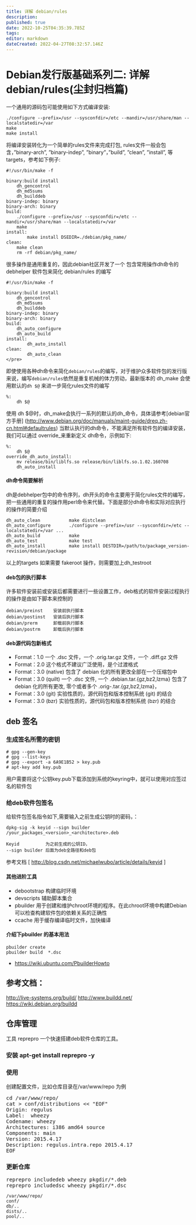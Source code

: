 ```yaml
---
title: 详解 debian/rules
description: 
published: true
date: 2022-10-25T04:35:39.785Z
tags: 
editor: markdown
dateCreated: 2022-04-27T08:32:57.146Z
---
```


# Debian发行版基础系列二: 详解 debian/rules(尘封归档篇) 

一个通用的源码包可能使用如下方式编译安装:

```
./configure --prefix=/usr --sysconfdir=/etc --mandir=/usr/share/man --localstatedir=/var 
make 
make install
```
  
将编译安装转化为一个简单的rules文件来完成打包, rules文件一般会包含，”binary-arch”, ”binary-indep”, ”binary”，”build”, ”clean”, ”install”, 等targets，参考如下例子:

```
#!/usr/bin/make -f

binary:build install 
	dh_gencontrol
	dh_md5sums 
	dh_builddeb 
binary-indep: binary
binary-arch: binary
build:
	./configure --prefix=/usr --sysconfdir=/etc --mandir=/usr/share/man --localstatedir=/var
	make 
install:
        make install DSEDIR=./debian/pkg_name/	
clean:
	make clean
	rm -rf debian/pkg_name/
```

很多操作是通用重复的，因此debian社区开发了一个 包含常用操作dh命令的 debhelper 软件包来简化 debian/rules 的编写  

```
#!/usr/bin/make -f

binary:build install 
	dh_gencontrol
	dh_md5sums 
	dh_builddeb 
binary-indep: binary
binary-arch: binary
build:
	dh_auto_configure
	dh_auto_build
install:
        dh_auto_install
clean:
        dh_auto_clean
</pre>
```

即使使用各种dh命令来简化`debian/rules`的编写，对于维护众多软件包的发行版来说，编写`debian/rules`依然是重复机械的体力劳动，最新版本的 dh_make 会使用默认的`dh $@` 来进一步简化rules文件的编写

```
%:
	dh $@    
```

使用 dh $@时，dh_make会执行一系列的默认的dh_命令，具体请参考[debian官方手册] (http://www.debian.org/doc/manuals/maint-guide/dreq.zh-cn.html#defaultrules)
当默认执行的dh命令，不能满足所有软件包的编译安装，我们可以通过 override_来重新定义 dh命令，示例如下:

```
%:
	dh $@
override_dh_auto_install:
	mv release/bin/liblfs.so release/bin/liblfs.so.1.02.160708
	dh_auto_install
```

#### dh命令简要解析

dh是debhelper包中的命令序列，dh开头的命令主要用于简化rules文件的编写，把一些通用的重复的操作用perl命令来代替。下面是部分dh命令和实际对应执行的操作的简要介绍

```
dh_auto_clean           make distclean
dh_auto_configure       ./configure --prefix=/usr --sysconfdir=/etc --localstatedir=/var ...
dh_auto_build           make
dh_auto_test            make test
dh_auto_install         make install DESTDIR=/path/to/package_version-revision/debian/package 
```
以上的targets 如果需要 fakeroot 操作，则需要加上dh_testroot

#### deb包的执行脚本

许多软件安装前或安装后都需要进行一些设置工作，deb格式的软件安装过程执行的操作是由如下脚本来控制的

    debian/preinst    安装前执行脚本
    debian/postinst   安装后执行脚本
    debian/prerm      卸载前执行脚本
    debian/postrm     卸载后执行脚本

#### deb源代码包新格式

* Format：1.0		一个 .dsc 文件，一个 .orig.tar.gz 文件，一个 .diff.gz 文件 　　
* Format：2.0		这个格式不建议广泛使用，是个过渡格式
* Format：3.0 (native)	包含了 debian 化的所有更改全部在一个压缩包中　　
* Format：3.0 (quilt)	一个 .dsc 文件,  一个 .debian.tar.{gz,bz2,lzma} 包含了 debian 化的所有更改, 零个或者多个 .orig-.tar.{gz,bz2,lzma}， 　　
* Format：3.0 (git)	实验性质的，源代码包和版本控制系统 (git) 的结合
* Format：3.0 (bzr)	实验性质的，源代码包和版本控制系统 (bzr) 的结合


## deb 签名


### 生成签名所需的密钥

    # gpg --gen-key
    # gpg --list-keys
    # gpg --export -a 6A9E1B52 > key.pub
    # apt-key add key.pub

用户需要将这个公钥key.pub下载添加到系统的keyring中，就可以使用对应签过名的软件包

### 给deb软件包签名

给软件包签名指令如下,需要输入之前生成公钥时的密码，：

    dpkg-sig -k keyid --sign builder /your_packages_<version>_<architecture>.deb

    Keyid          为之前生成的公钥ID， 
    --sign builder 后面为deb全路径和deb包


参考文档 [ http://blog.csdn.net/michaelwubo/article/details/keyid ]


#### 其他进阶工具

* debootstrap    构建临时环境
* devscripts      辅助脚本集合
* pbuilder         用于创建和维护chroot环境的程序。在此chroot环境中构建Debian可以检查构建软件包的依赖关系的正确性
* ccache            用于缓存编译临时文件，加快编译

#### 介绍下pbuilder 的基本用法

    pbuilder create
    pbuilder build  *.dsc

* https://wiki.ubuntu.com/PbuilderHowto



## 参考文档：


http://live-systems.org/build/
http://www.buildd.net/
https://wiki.debian.org/buildd
 
##  仓库管理

工具 reprepro 一个快速搭建deb软件仓库的工具。

### 安装 apt-get install reprepro -y

### 使用

创建配置文件，比如仓库目录在/var/www/repo  为例

<pre>
cd /var/www/repo/
cat > conf/distributions << "EOF"
Origin: regulus
Label:  wheezy
Codename: wheezy
Architectures: i386 amd64 source 
Components: main
Version: 2015.4.17
Description: regulus.intra.repo 2015.4.17
EOF
</pre>

### 更新仓库

<pre>
reprepro includedeb wheezy pkgdir/*.deb
reprepro includedsc wheezy pkgdir/*.dsc
</pre>

    /var/www/repo/
    conf/  
    db/..  
    dists/..  
    pool/..


